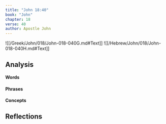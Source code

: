 ```yaml
---
title: "John 18:40"
book: "John"
chapter: 18
verse: 40
author: Apostle John
---
```

![[/Greek/John/018/John-018-040G.md#Text]]
![[/Hebrew/John/018/John-018-040H.md#Text]]

## Analysis

#### Words

#### Phrases

#### Concepts

## Reflections
